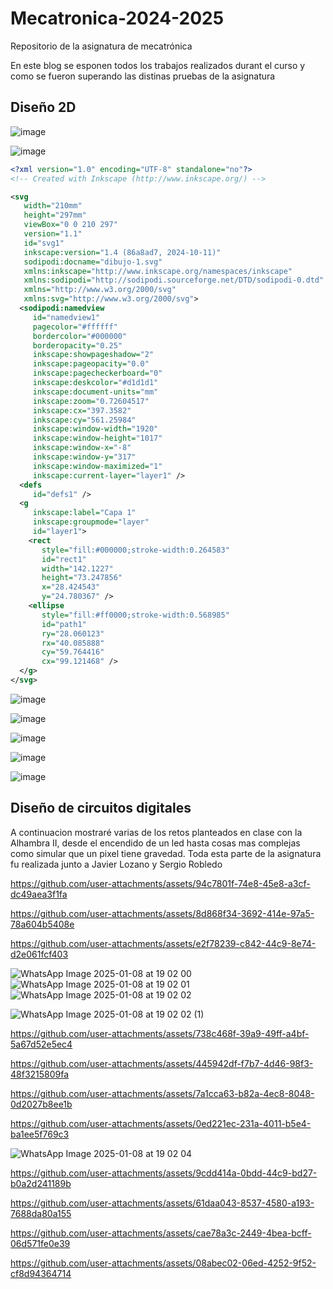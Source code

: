 # Mecatronica-2024-2025
Repositorio de la asignatura de mecatrónica

En este blog se esponen todos los trabajos realizados durant el curso y como se fueron superando las distinas pruebas de la asignatura

## Diseño 2D

![image](https://github.com/user-attachments/assets/085a57de-5bad-43c8-8626-2a4b64e77f2d)

![image](https://github.com/user-attachments/assets/7ffc5b50-f6dd-4fba-b40d-7dbec5192de5)

```xml
<?xml version="1.0" encoding="UTF-8" standalone="no"?>
<!-- Created with Inkscape (http://www.inkscape.org/) -->

<svg
   width="210mm"
   height="297mm"
   viewBox="0 0 210 297"
   version="1.1"
   id="svg1"
   inkscape:version="1.4 (86a8ad7, 2024-10-11)"
   sodipodi:docname="dibujo-1.svg"
   xmlns:inkscape="http://www.inkscape.org/namespaces/inkscape"
   xmlns:sodipodi="http://sodipodi.sourceforge.net/DTD/sodipodi-0.dtd"
   xmlns="http://www.w3.org/2000/svg"
   xmlns:svg="http://www.w3.org/2000/svg">
  <sodipodi:namedview
     id="namedview1"
     pagecolor="#ffffff"
     bordercolor="#000000"
     borderopacity="0.25"
     inkscape:showpageshadow="2"
     inkscape:pageopacity="0.0"
     inkscape:pagecheckerboard="0"
     inkscape:deskcolor="#d1d1d1"
     inkscape:document-units="mm"
     inkscape:zoom="0.72604517"
     inkscape:cx="397.3582"
     inkscape:cy="561.25984"
     inkscape:window-width="1920"
     inkscape:window-height="1017"
     inkscape:window-x="-8"
     inkscape:window-y="317"
     inkscape:window-maximized="1"
     inkscape:current-layer="layer1" />
  <defs
     id="defs1" />
  <g
     inkscape:label="Capa 1"
     inkscape:groupmode="layer"
     id="layer1">
    <rect
       style="fill:#000000;stroke-width:0.264583"
       id="rect1"
       width="142.1227"
       height="73.247856"
       x="28.424543"
       y="24.780367" />
    <ellipse
       style="fill:#ff0000;stroke-width:0.568985"
       id="path1"
       ry="28.060123"
       rx="40.085888"
       cy="59.764416"
       cx="99.121468" />
  </g>
</svg>
```

![image](https://github.com/user-attachments/assets/18859c93-5620-44dd-9c42-3ab4db7cd508)

![image](https://github.com/user-attachments/assets/9f4a9663-de1f-4df9-b4c6-3498ea0c7d19)

![image](https://github.com/user-attachments/assets/39da2894-b5c4-4e8b-bb24-65bda4c2205c)

![image](https://github.com/user-attachments/assets/5731454a-05cf-418b-ad8f-899a63f0bb0b)

![image](https://github.com/user-attachments/assets/05ef6607-b7ea-4429-b86f-4afe17f79890)


## Diseño de circuitos digitales

A continuacion mostraré varias de los retos planteados en clase con la Alhambra II, desde el encendido de un led hasta cosas mas complejas como simular que un pixel tiene gravedad.
Toda esta parte de la asignatura fu realizada junto a Javier Lozano y Sergio Robledo


https://github.com/user-attachments/assets/94c7801f-74e8-45e8-a3cf-dc49aea3f1fa



https://github.com/user-attachments/assets/8d868f34-3692-414e-97a5-78a604b5408e



https://github.com/user-attachments/assets/e2f78239-c842-44c9-8e74-d2e061fcf403

![WhatsApp Image 2025-01-08 at 19 02 00](https://github.com/user-attachments/assets/65c45b6f-c3e9-4300-8628-9a258a14b32d)
![WhatsApp Image 2025-01-08 at 19 02 01](https://github.com/user-attachments/assets/00c871a9-fce5-4fe3-a609-2ea00957187a)
![WhatsApp Image 2025-01-08 at 19 02 02](https://github.com/user-attachments/assets/524db86b-58db-41ec-a754-4e75c054dcf2)

![WhatsApp Image 2025-01-08 at 19 02 02 (1)](https://github.com/user-attachments/assets/6ced6b5f-b840-4643-babf-1fe6211944d9)



https://github.com/user-attachments/assets/738c468f-39a9-49ff-a4bf-5a67d52e5ec4




https://github.com/user-attachments/assets/445942df-f7b7-4d46-98f3-48f3215809fa



https://github.com/user-attachments/assets/7a1cca63-b82a-4ec8-8048-0d2027b8ee1b



https://github.com/user-attachments/assets/0ed221ec-231a-4011-b5e4-ba1ee5f769c3

![WhatsApp Image 2025-01-08 at 19 02 04](https://github.com/user-attachments/assets/238190b1-fdda-4885-8cfc-8742d53db770)



https://github.com/user-attachments/assets/9cdd414a-0bdd-44c9-bd27-b0a2d241189b



https://github.com/user-attachments/assets/61daa043-8537-4580-a193-7688da80a155


https://github.com/user-attachments/assets/cae78a3c-2449-4bea-bcff-06d571fe0e39



https://github.com/user-attachments/assets/08abec02-06ed-4252-9f52-cf8d94364714





